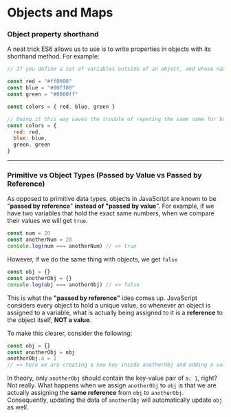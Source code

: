 # Objects and Maps

### Object property shorthand

A neat trick ES6 allows us to use is to write properties in objects with its shorthand method. For example:

```js
// If you define a set of variables outside of an object, and whose names are the same as the names of the keys you specify inside the object, then you can just write it like this:

const red = "#ff0000"
const blue = "#00ff00"
const green = "#0000ff"

const colors = { red, blue, green }

// Doing it this way saves the trouble of repeting the same name for both keys and values.
const colors = {
  red: red,
  blue: blue,
  green, green
}
```

---

### Primitive vs Object Types (Passed by Value vs Passed by Reference)

As opposed to primitive data types, objects in JavaScript are known to be "**passed by reference**" **instead of "passed by value**". For example, if we have two variables that hold the exact same numbers, when we compare their values we will get `true`.

```js
const num = 20
const anotherNum = 20
console.log(num === anotherNum) // => true
```

However, if we do the same thing with objects, we get `false`

```js
const obj = {}
const anotherObj = {}
console.log(obj === anotherObj) // => false
```

This is what the **"passed by reference"** idea comes up. JavaScript considers every object to hold a unique value, so whenever an object is assigned to a variable, what is actually being assigned to it is a **reference** to the object itself, **NOT a value**. 

To make this clearer, consider the following:

```js
const obj = {}
const anotherObj = obj
anotherObj.a = 1 
// => here we are creating a new key inside anotherObj and adding a value of 1.
```

In theory, only `anotherObj` should contain the key-value pair of `a: 1`, right? Not really. What happens when we assign `anotherObj` to `obj` is that we are actually assigning the **same reference** from `obj` to `anotherObj`. Consequently, updating the data of `anotherObj` will automatically update `obj` as well.

